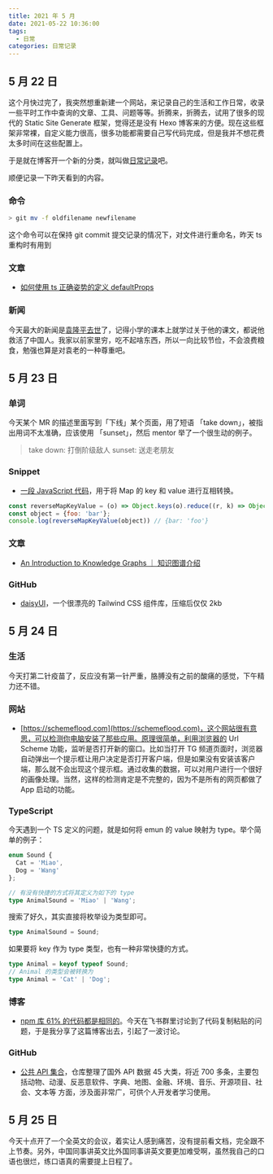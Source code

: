 ```yaml
---
title: 2021 年 5 月
date: 2021-05-22 10:36:00
tags: 
  - 日常
categories: 日常记录
---
```


## 5 月 22 日

这个月快过完了，我突然想重新建一个网站，来记录自己的生活和工作日常，收录一些平时工作中查询的文章、工具、问题等等。折腾来，折腾去，试用了很多的现代的 Static Site Generate 框架，觉得还是没有 Hexo 博客来的方便。现在这些框架非常裸，自定义能力很高，很多功能都需要自己写代码完成，但是我并不想花费太多时间在这些配置上。

于是就在博客开一个新的分类，就叫做[日常记录](https://blog.mayandev.top/categories/%E6%97%A5%E5%B8%B8%E8%AE%B0%E5%BD%95/)吧。

顺便记录一下昨天看到的内容。

### 命令

```bash
> git mv -f oldfilename newfilename
```

这个命令可以在保持 git commit 提交记录的情况下，对文件进行重命名，昨天 ts 重构时有用到

### 文章

- [如何使用 ts 正确姿势的定义 defaultProps](https://medium.com/@martin_hotell/react-typescript-and-defaultprops-dilemma-ca7f81c661c7)

### 新闻

今天最大的新闻是[袁隆平去世](http://www.xinhuanet.com/photo/2021-05/22/c_1127478719.htm)了，记得小学的课本上就学过关于他的课文，都说他救活了中国人。我家以前家里穷，吃不起啥东西，所以一向比较节俭，不会浪费粮食，勉强也算是对袁老的一种尊重吧。

## 5 月 23 日

### 单词

今天某个 MR 的描述里面写到「下线」某个页面，用了短语 「take down」，被指出用词不太准确，应该使用 「sunset」，然后 mentor 举了一个很生动的例子。

> take down: 打倒阶级敌人
> sunset: 送走老朋友

### Snippet

- [一段 JavaScript 代码](https://codepen.io/mayandev/pen/zYZZXoX?editors=0011)，用于将 Map 的 key 和 value 进行互相转换。

```javascript
const reverseMapKeyValue = (o) => Object.keys(o).reduce((r, k) => Object.assign(r, {[o[k]]: k}), {})
const object = {foo: 'bar'};
console.log(reverseMapKeyValue(object)) // {bar: 'foo'}
```
### 文章

- [An Introduction to Knowledge Graphs ｜ 知识图谱介绍](http://ai.stanford.edu/blog/introduction-to-knowledge-graphs/)

### GitHub

- [daisyUI](https://github.com/saadeghi/daisyui)，一个很漂亮的 Tailwind CSS 组件库，压缩后仅仅 2kb



## 5 月 24 日

### 生活

今天打第二针疫苗了，反应没有第一针严重，胳膊没有之前的酸痛的感觉，下午精力还不错。

### 网站

- [https://schemeflood.com](https://schemeflood.com)，这个网站很有意思，可以检测你电脑安装了那些应用。原理很简单，利用浏览器的 Url Scheme 功能，监听是否打开新的窗口。比如当打开 TG 频道页面时，浏览器自动弹出一个提示框让用户决定是否打开客户端，但是如果没有安装该客户端，那么就不会出现这个提示框。通过收集的数据，可以对用户进行一个很好的画像处理。当然，这样的检测肯定是不完整的，因为不是所有的网页都做了 App 启动的功能。

### TypeScript

今天遇到一个 TS 定义的问题，就是如何将 emun 的 value 映射为 type。举个简单的例子：

```typescript
enum Sound {
  Cat = 'Miao',
  Dog = 'Wang'
};

// 有没有快捷的方式将其定义为如下的 type
type AnimalSound = 'Miao' | 'Wang';
```

搜索了好久，其实直接将枚举设为类型即可。

```typescript
type AnimalSound = Sound;
```

如果要将 key 作为 type 类型，也有一种非常快捷的方式。

```typescript
type Animal = keyof typeof Sound;
// Animal 的类型会被转换为
type Animal = 'Cat' | 'Dog';
```


### 博客

- [npm 库 61% 的代码都是相同的](https://habr.com/ru/post/554334/)。今天在飞书群里讨论到了代码复制粘贴的问题，于是我分享了这篇博客出去，引起了一波讨论。

### GitHub

- [公共 API 集合](https://github.com/public-apis/public-apis)，仓库整理了国外 API 数据 45 大类，将近 700 多条，主要包括动物、动漫、反恶意软件、字典、地图、金融、环境、音乐、开源项目、社会、文本等
方面，涉及面非常广，可供个人开发者学习使用。


## 5 月 25 日

今天十点开了一个全英文的会议，着实让人感到痛苦，没有提前看文档，完全跟不上节奏。另外，中国同事讲英文比外国同事讲英文要更加难受啊，虽然我自己的口语也很烂，练口语真的需要提上日程了。